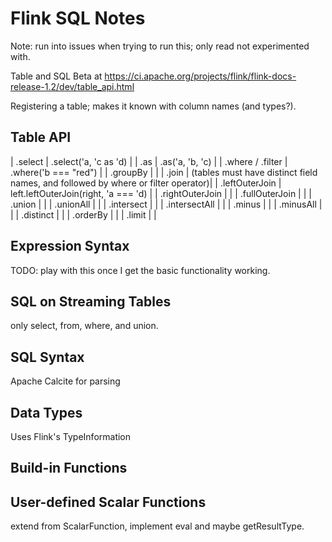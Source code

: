 # Flink SQL Notes

Note: run into issues when trying to run this; only read not experimented with.

Table and SQL Beta at
https://ci.apache.org/projects/flink/flink-docs-release-1.2/dev/table_api.html

Registering a table; makes it known with column names (and types?).

## Table API

| .select          | .select('a, 'c as 'd) |
| .as              | .as('a, 'b, 'c)       |
| .where / .filter | .where('b === "red")  |
| .groupBy         | |
| .join            | (tables must have distinct field names, and followed by where or filter operator)|
| .leftOuterJoin   | left.leftOuterJoin(right, 'a === 'd) |
| .rightOuterJoin  | |
| .fullOuterJoin   | |
| .union           | |
| .unionAll        | |
| .intersect       | |
| .intersectAll    | |
| .minus           | |
| .minusAll        | |
| .distinct        | |
| .orderBy         | |
| .limit           | |

## Expression Syntax

TODO: play with this once I get the basic functionality working.

## SQL on Streaming Tables

only select, from, where, and union.

## SQL Syntax

Apache Calcite for parsing

## Data Types

Uses Flink's TypeInformation

## Build-in Functions

## User-defined Scalar Functions

extend from ScalarFunction, implement eval and maybe getResultType.
